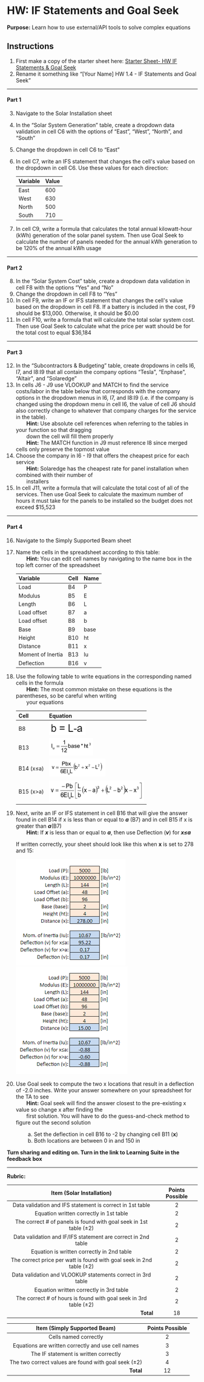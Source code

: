 #  HW: IF Statements and Goal Seek

**Purpose:** Learn how to use external/API tools to solve complex equations

## Instructions
1. First make a copy of the starter sheet here:
   [Starter Sheet- HW IF Statements & Goal Seek](https://docs.google.com/spreadsheets/u/0/d/1rUlyf8lmHztFnhjQZp-jJvgtg7bNhADAEoz0q4NbXms/edit)
2. Rename it something like “[Your Name] HW 1.4 - IF Statements and Goal Seek”

---

#### Part 1
3. Navigate to the Solar Installation sheet
4. In the “Solar System Generation” table, create a dropdown data validation in cell C6 with the options of “East”, “West”, “North”, and “South”
5. Change the dropdown in cell C6 to “East”
6. In cell C7, write an IFS statement that changes the cell's value based on the dropdown in cell C6. Use these values for each direction:
  
      Variable |  Value
      -------- | -------
      East     |   600 
      West     |   630 
      North    |   500
      South    |   710

7. In cell C9, write a formula that calculates the total annual kilowatt-hour (kWh) generation of the solar panel system. Then use Goal Seek to calculate the number of panels needed for the annual kWh generation to be 120% of the annual kWh usage

---

#### Part 2
8. In the “Solar System Cost” table, create a dropdown data validation in cell F8 with the options “Yes” and “No”
9. Change the dropdown in cell F8 to “Yes”
10. In cell F9, write an IF or IFS statement that changes the cell's value based on the dropdown in cell F8. If a battery is included in the cost, F9 should be $13,000. Otherwise, it should be $0.00
11. In cell F10, write a formula that will calculate the total solar system cost. Then use Goal Seek to calculate what the price per watt should be for the total cost to equal $36,184

---

#### Part 3
12. In the “Subcontractors & Budgeting” table, create dropdowns in cells I6, I7, and I8:I9 that all contain the company options “Tesla", “Enphase", “Altair", and “Solaredge”
13. In cells J6 - J9 use VLOOKUP and MATCH to find the service costs/labor in the table below that corresponds with the company options in the dropdown menus in I6, I7, and I8:I9 (i.e. if the company is changed using the dropdown menu in cell I6, the value of cell J6 should also correctly change to whatever that company charges for the service in the table).
      <br>&nbsp;&nbsp;&nbsp;&nbsp;&nbsp;&nbsp;&nbsp;**Hint:** Use absolute cell references when referring to the tables in your function so that dragging </br>
      &nbsp;&nbsp;&nbsp;&nbsp;&nbsp;&nbsp;&nbsp;down the cell will fill them properly</br>
      &nbsp;&nbsp;&nbsp;&nbsp;&nbsp;&nbsp;&nbsp;**Hint:** The MATCH function in J9 must reference I8 since merged cells only preserve the topmost value
15. Choose the company in I6 - I9 that offers the cheapest price for each service
      <br>&nbsp;&nbsp;&nbsp;&nbsp;&nbsp;&nbsp;&nbsp;**Hint:** Solaredge has the cheapest rate for panel installation when combined with their number of </br>
      &nbsp;&nbsp;&nbsp;&nbsp;&nbsp;&nbsp;&nbsp;installers
17. In cell J11, write a formula that will calculate the total cost of all of the services. Then use Goal Seek to calculate the maximum number of hours it must take for the panels to be installed so the budget does not exceed $15,523

---

#### Part 4

16. Navigate to the Simply Supported Beam sheet
17. Name the cells in the spreadsheet according to this table:
    <br>&nbsp;&nbsp;&nbsp;&nbsp;&nbsp;&nbsp;&nbsp;**Hint:** You can edit cell names by navigating to the name box in the top left corner of the spreadsheet

      Variable           |  Cell  | Name
      ------------------ | ------ | -----
      Load               |   B4   |  P
      Modulus            |   B5   |  E
      Length             |   B6   |  L
      Load offset        |   B7   |  a
      Load offset        |   B8   |  b
      Base               |   B9   |  base
      Height             |   B10  |  ht
      Distance           |   B11  |  x
      Moment of Inertia  |   B13  |  Iu
      Deflection         |   B16  |  v

19. Use the following table to write equations in the corresponding named cells in the formula<br>&nbsp;&nbsp;&nbsp;&nbsp;&nbsp;&nbsp;&nbsp;**Hint:** The most common mistake on these equations is the parentheses, so be careful when writing </br>&nbsp;&nbsp;&nbsp;&nbsp;&nbsp;&nbsp;&nbsp;your equations

      Cell      |  Equation
      --------- | ------------------------
         B8     |   ![equationb.png](images/equationb.png) 
         B13    |   ![equationIu.png](images/equationIu.png) 
      B14 (x≤a) |   ![equationv1.png](images/equationv1.png)
      B15 (x>a) |   ![equationv2.png](images/equationv2.png)

20. Next, write an IF or IFS statement in cell B16 that will give the answer found in cell B14 if x is less than or equal to ***a*** (B7) and in cell B15 if x is greater than ***a***(B7)
      <br>&nbsp;&nbsp;&nbsp;&nbsp;&nbsp;&nbsp;&nbsp;**Hint:** If ***x*** is less than or equal to ***a***, then use Deflection (***v***) for ***x≤a***</br>

       If written correctly, your sheet should look like this when **x** is set to 278 and 15:

       ![Deflection1.png](images/Deflection1.png)
       ![Deflection2.png](images/Deflection2.png)

21. Use Goal seek to compute the two x locations that result in a deflection of -2.0 inches.  Write your answer somewhere on your spreadsheet for the TA to see
      <br>&nbsp;&nbsp;&nbsp;&nbsp;&nbsp;&nbsp;&nbsp;**Hint:** Goal seek will find the answer closest to the pre-existing x value so change x after finding the </br>
      &nbsp;&nbsp;&nbsp;&nbsp;&nbsp;&nbsp;&nbsp;first solution. You will have to do the guess-and-check method to figure out the second solution

      &nbsp;&nbsp;&nbsp;&nbsp;&nbsp;&nbsp;&nbsp;&nbsp;a. Set the deflection in cell B16 to -2 by changing cell B11 (**x**)<br>&nbsp;&nbsp;&nbsp;&nbsp;&nbsp;&nbsp;&nbsp;&nbsp;b. Both locations are between 0 in and 150 in</br>

**Turn sharing and editing on. Turn in the link to Learning Suite in the feedback box**

---

**Rubric:**

|                      Item (Solar Installation)                            | Points Possible |
|:-------------------------------------------------------------------------:|:---------------:|
|     Data validation and IFS statement is correct in 1st table             |        2        |
|               Equation written correctly in 1st table                     |        2        |
|   The correct # of panels is found with goal seek in 1st table (±2)       |        2        |
|     Data validation and IF/IFS statement are correct in 2nd table         |        2        |
|                  Equation is written correctly in 2nd table               |        2        |
|   The correct price per watt is found with goal seek in 2nd table (±2)    |        2        |
|       Data validation and VLOOKUP statements correct in 3rd table         |        2        |
|                 Equation written correctly in 3rd table                   |        2        |
|     The correct # of hours is found with goal seek in 3rd table (±2)      |        2        |
|  <div style="text-align: right">**Total**</div>                           |       18        |

|               Item (Simply Supported Beam)                | Points Possible |
|:---------------------------------------------------------:|:---------------:|
|                Cells named correctly                      |        2        |
| Equations are written correctly and use cell names        |        3        |
|   The IF statement is written correctly                   |        3        |
|     The two correct values are found with goal seek (±2)  |        4        |
|  <div style="text-align: right">**Total**</div>           |       12        |
